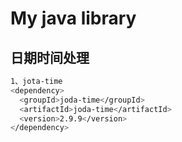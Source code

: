 # My java library

## 日期时间处理
``` bash
1、jota-time
<dependency>
  <groupId>joda-time</groupId>
  <artifactId>joda-time</artifactId>
  <version>2.9.9</version>
</dependency>
```
